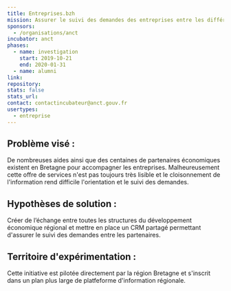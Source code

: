 ```yaml
---
title: Entreprises.bzh
mission: Assurer le suivi des demandes des entreprises entre les différents partenaires économiques régionaux
sponsors:
  - /organisations/anct
incubator: anct
phases:
  - name: investigation
    start: 2019-10-21
    end: 2020-01-31
  - name: alumni
link:
repository: 
stats: false 
stats_url: 
contact: contactincubateur@anct.gouv.fr
usertypes:
  - entreprise
---
```


## Problème visé :
De nombreuses aides ainsi que des centaines de partenaires économiques existent en Bretagne pour accompagner les entreprises.
Malheureusement cette offre de services n'est pas toujours très lisible et le cloisonnement de l'information rend difficile l'orientation et le suivi des demandes.

## Hypothèses de solution : 
Créer de l’échange entre toutes les structures du développement économique régional et mettre en place un CRM partagé permettant d'assurer le suivi des demandes entre les partenaires.

## Territoire d'expérimentation : 
Cette initiative est pilotée directement par la région Bretagne et s'inscrit dans un plan plus large de platfeforme d'information régionale.
